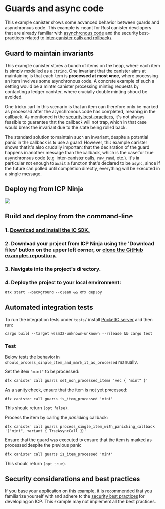 # Guards and async code

This example canister shows some advanced behavior between guards and asynchronous code. This example is meant for Rust
canister developers that are already familiar
with [asynchronous code](https://internetcomputer.org/docs/references/async-code)
and the security best-practices related
to [inter-canister calls and rollbacks](https://internetcomputer.org/docs/building-apps/security/inter-canister-calls#inter-canister-calls-and-rollbacks).

## Guard to maintain invariants

This example canister stores a bunch of items on the heap, where each item is simply modelled as a `String`. One
invariant that the canister aims at maintaining is that each item is **processed at most once**, where processing an
item involves some asynchronous code. A concrete example of such a setting would be a minter canister processing minting
requests by contacting a ledger canister, where crucially double minting should be avoided.

One tricky part in this scenario is that an item can therefore only be marked as processed after the asynchronous code
has completed, meaning in the callback. As mentioned in
the [security best-practices](https://internetcomputer.org/docs/building-apps/security/inter-canister-calls#securely-handle-traps-in-callbacks),
it's not always feasible to guarantee that the callback will not trap, which in that case would break the invariant due
to the state being rolled back.

The standard solution to maintain such an invariant, despite a potential panic in the callback is to use a guard.
However, this example canister shows that it's also crucially important that the declaration of the guard happens in
another message than the callback, which is the case for true asynchronous code (e.g. inter-canister calls, `raw_rand`,
etc.). It's in particular not enough to `await` a function that's declared to be `async`, since if the future can polled
until completion directly, everything will be executed in a single message.

## Deploying from ICP Ninja

[![](https://icp.ninja/assets/open.svg)](https://icp.ninja/editor?g=https://github.com/dfinity/examples/tree/master/rust/guards)

## Build and deploy from the command-line

### 1. [Download and install the IC SDK.](https://internetcomputer.org/docs/building-apps/getting-started/install)

### 2. Download your project from ICP Ninja using the 'Download files' button on the upper left corner, or [clone the GitHub examples repository.](https://github.com/dfinity/examples/)

### 3. Navigate into the project's directory.

### 4. Deploy the project to your local environment:

```
dfx start --background --clean && dfx deploy
```

## Automated integration tests

To run the integration tests under `tests/` install [PocketIC server](https://github.com/dfinity/pocketic) and then run:

```shell
cargo build --target wasm32-unknown-unknown --release && cargo test
```

### Test

Below tests the behavior in `should_process_single_item_and_mark_it_as_processed` manually.

Set the item `"mint"` to be processed:

```shell
dfx canister call guards set_non_processed_items 'vec { "mint" }'
```

As a sanity check, ensure that the item is not yet processed:

```shell
dfx canister call guards is_item_processed 'mint'
```

This should return `(opt false)`.

Process the item by calling the *panicking* callback:

```shell
dfx canister call guards process_single_item_with_panicking_callback  '("mint", variant { TrueAsyncCall })'
```

Ensure that the guard was executed to ensure that the item is marked as processed despite the previous panic:

```shell
dfx canister call guards is_item_processed 'mint'
```

This should return `(opt true)`.

## Security considerations and best practices

If you base your application on this example, it is recommended that you familiarize yourself with and adhere to the [security best practices](https://internetcomputer.org/docs/building-apps/security/overview) for developing on ICP. This example may not implement all the best practices.

